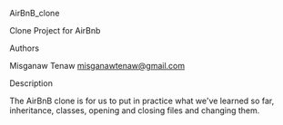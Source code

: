 AirBnB_clone

Clone Project for AirBnb

Authors

Misganaw Tenaw misganawtenaw@gmail.com

Description

The AirBnB clone is for us to put in practice what we've learned so far, inheritance, classes, opening and closing files and changing them.
